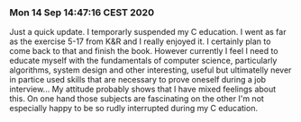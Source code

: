 ### Mon 14 Sep 14:47:16 CEST 2020
Just a quick update. I temporarly suspended my C education. I went as far as the exercise 5-17 from K&R and I really enjoyed it. I certainly plan to come back to that and finish the book. However currently I feel I need to educate myself with the fundamentals of computer science, particularly algorithms, system design and other interesting, useful but ultimatelly never in partice used skills that are necessary to prove oneself during a job interview... My attitude probably shows that I have mixed feelings about this. On one hand those subjects are fascinating on the other I'm not especially happy to be so rudly interrupted during my C education.
